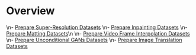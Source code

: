 # Overview
\n- [Prepare Super-Resolution Datasets](./1_super_resolution_datasets.md)
\n- [Prepare Inpainting Datasets](./2_inpainting_datasets.md)
\n- [Prepare Matting Datasets](./3_matting_datasets.md)\n
\n- [Prepare Video Frame Interpolation Datasets](./4_video_interpolation_datasets.md)
\n- [Prepare Unconditional GANs Datasets](./5_unconditional_gans_datasets.md)
\n- [Prepare Image Translation Datasets](./6_image_translation_datasets.md)
